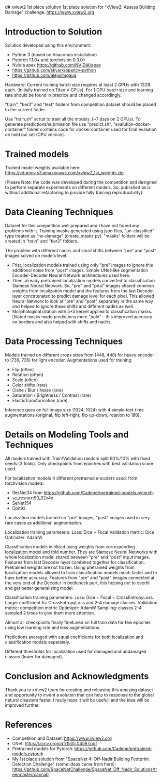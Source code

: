 d# xview2 1st place solution
1st place solution for "xView2: Assess Building Damage" challenge. https://www.xview2.org

# Introduction to Solution

Solution developed using this environment:
 - Python 3 (based on Anaconda installation)
 - Pytorch 1.1.0+ and torchvision 0.3.0+ 
 - Nvidia apex https://github.com/NVIDIA/apex
 - https://github.com/skvark/opencv-python
 - https://github.com/aleju/imgaug


Hardware:
Current training batch size requires at least 2 GPUs with 12GB each. (Initially trained on Titan V GPUs). For 1 GPU batch size and learning rate should be found in practice and changed accordingly.

"train", "tier3" and "test" folders from competition dataset should be placed to the current folder.

Use "train.sh" script to train all the models. (~7 days on 2 GPUs).
To generate predictions/submission file use "predict.sh".
"evalution-docker-container" folder contains code for docker container used for final evalution on hold out set (CPU version).

# Trained models
Trained model weights available here: https://vdurnov.s3.amazonaws.com/xview2_1st_weights.zip

(Please Note: the code was developed during the competition and designed to perform separate experiments on different models. So, published as is without additional refactoring to provide fully training reproducibility).


# Data Cleaning Techniques

Dataset for this competition well prepared and I have not found any problems with it.
Training masks generated using json files, "un-classified" type treated as "no-damage" (create_masks.py). "masks" folders will be created in "train" and "tier3" folders.

The problem with different nadirs and small shifts between "pre" and "post" images solved on models level:
 - Frist, localization models trained using only "pre" images to ignore this additional noise from "post" images. Simple UNet-like segmentation Encoder-Decoder Neural Network architectures used here.
 - Then, already pretrained localization models converted to classification Siamese Neural Network. So, "pre" and "post" images shared common weights from localization model and the features from the last Decoder layer concatenated to predict damage level for each pixel. This allowed Neural Network to look at "pre" and "post" separately in the same way and helped to ignore these shifts and different nadirs as well.
 - Morphological dilation with 5*5 kernel applied to classification masks. Dilated masks made predictions more "bold" - this improved accuracy on borders and also helped with shifts and nadirs.


# Data Processing Techniques

Models trained on different crops sizes from (448, 448) for heavy encoder to (736, 736) for light encoder.
Augmentations used for training:
 - Flip (often)
 - Rotation (often)
 - Scale (often)
 - Color shifts (rare)
 - Clahe / Blur / Noise (rare)
 - Saturation / Brightness / Contrast (rare)
 - ElasticTransformation (rare)

Inference goes on full image size (1024, 1024) with 4 simple test-time augmentations (original, filp left-right, flip up-down, rotation to 180).


# Details on Modeling Tools and Techniques

All models trained with Train/Validation random split 90%/10% with fixed seeds (3 folds). Only checkpoints from epoches with best validation score used.

For localization models 4 different pretrained encoders used:
from torchvision.models:
 - ResNet34
from https://github.com/Cadene/pretrained-models.pytorch:
 - se_resnext50_32x4d
 - SeNet154
 - Dpn92

Localization models trained on "pre" images, "post" images used in very rare cases as additional augmentation.

Localization training parameters:
Loss: Dice + Focal
Validation metric: Dice
Optimizer: AdamW

Classification models initilized using weights from corresponding localization model and fold number. They are Siamese Neural Networks with whole localization model shared between "pre" and "post" input images. Features from last Decoder layer combined together for classification. Pretrained weights are not frozen.
Using pretrained weights from localization models allowed to train classification models much faster and to have better accuracy. Features from "pre" and "post" images connected at the very end of the Decoder in bottleneck part, this helping not to overfit and get better generalizing model.

Classification training parameters:
Loss: Dice + Focal + CrossEntropyLoss. Larger coefficient for CrossEntropyLoss and 2-4 damage classes.
Validation metric: competition metric
Optimizer: AdamW
Sampling: classes 2-4 sampled 2 times to give them more attention.

Almost all checkpoints finally finetuned on full train data for few epoches using low learning rate and less augmentations.

Predictions averaged with equal coefficients for both localization and classification models separately.

Different thresholds for localization used for damaged and undamaged classes (lower for damaged).


# Conclusion and Acknowledgments

Thank you to xView2 team for creating and releasing this amazing dataset and opportunity to invent a solution that can help to response to the global natural disasters faster. I really hope it will be usefull and the idea will be improved further.

# References
 - Competition and Dataset: https://www.xview2.org
 - UNet: https://arxiv.org/pdf/1505.04597.pdf
 - Pretrained models for Pytorch: https://github.com/Cadene/pretrained-models.pytorch
 - My 1st place solution from "SpaceNet 4: Off-Nadir Building Footprint Detection Challenge" (some ideas came from here): https://github.com/SpaceNetChallenge/SpaceNet_Off_Nadir_Solutions/tree/master/cannab